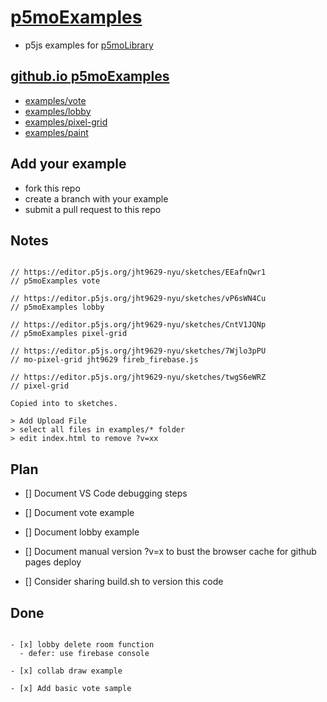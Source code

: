 # [p5moExamples](https://github.com/molab-itp/p5moExamples.git)

- p5js examples for [p5moLibrary](https://github.com/molab-itp/p5moLibrary.git)

## [github.io p5moExamples](https://molab-itp.github.io/p5moExamples?v=013)

- [examples/vote](examples/vote?v=013)
- [examples/lobby](examples/lobby?v=013)
- [examples/pixel-grid](examples/pixel-grid?v=013)
- [examples/paint](examples/paint?v=013)

## Add your example

- fork this repo
- create a branch with your example
- submit a pull request to this repo

## Notes

```

// https://editor.p5js.org/jht9629-nyu/sketches/EEafnQwr1
// p5moExamples vote

// https://editor.p5js.org/jht9629-nyu/sketches/vP6sWN4Cu
// p5moExamples lobby

// https://editor.p5js.org/jht9629-nyu/sketches/CntV1JQNp
// p5moExamples pixel-grid

// https://editor.p5js.org/jht9629-nyu/sketches/7Wjlo3pPU
// mo-pixel-grid jht9629 fireb_firebase.js

// https://editor.p5js.org/jht9629-nyu/sketches/twgS6eWRZ
// pixel-grid

Copied into to sketches.

> Add Upload File
> select all files in examples/* folder
> edit index.html to remove ?v=xx

```

## Plan

- [] Document VS Code debugging steps

- [] Document vote example

- [] Document lobby example

- [] Document manual version ?v=x to bust the browser cache for github pages deploy

- [] Consider sharing build.sh to version this code

## Done

```

- [x] lobby delete room function
  - defer: use firebase console

- [x] collab draw example

- [x] Add basic vote sample


```
